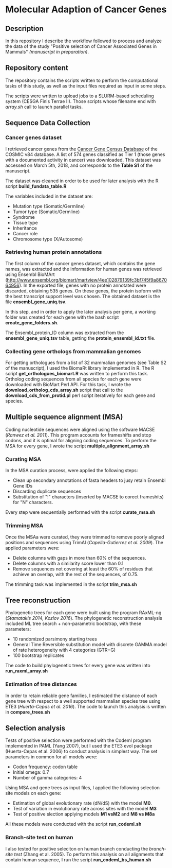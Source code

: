 # Molecular Adaption of Cancer Genes
## Description
In this repository I describe the workflow followed to process and analyze the data of the study "Positive selection of Cancer Associated Genes in Mammals" *(manuscript in preparation)*.

## Repository content
The repository contains the scripts written to perform the computational tasks of this study, as well as the input files required as input in some steps.

The scripts were written to upload jobs to a SLURM-based scheduling system (CESGA Finis Terrae II). Those scripts whose filename end with *array.sh* call to launch parallel tasks.

## Sequence Data Collection
### Cancer genes dataset
I retrieved cancer genes from the [Cancer Gene Census Database](https://cancer.sanger.ac.uk/cosmic/census?tier=1) of the COSMIC v84 database. A list of 574 genes classified as Tier 1 (those genes with a documented activity in cancer) was downloaded. 
This dataset was accessed on March 5th, 2018, and corresponds to the **Table S1** of the manuscript. 

The dataset was cleaned in order to be used for later analysis with the R script **build_fundata_table.R** 

The variables included in the dataset are:

* Mutation type (Somatic/Germline)
* Tumor type (Somatic/Germline)
* Syndrome
* Tissue type
* Inheritance
* Cancer role
* Chromosome type (X/Autosome)


### Retrieving human protein annotations
The first column of the cancer genes dataset, which contains the gene names, was extracted and the information for human genes was retrieved using Ensembl BioMArt (http://www.ensembl.org/biomart/martview/4ee102879139fc3bf745f9a867064956). In the exported file, genes with no protein annotated were discarded, obtaining 535 genes. On these genes, the protein isoform with the best transcript support level was chosen. The obtained dataset is the file **ensembl_gene_uniq.tsv**.

In this step, and in order to apply the later analysis per gene, a working folder was created for each gene with the bash script **create_gene_folders.sh**.

The Ensembl_protein_ID column was extracted from the **ensembl_gene_uniq.tsv** table, getting the **protein_ensembl_id.txt** file.

### Collecting gene orthologs from mammalian genomes
For getting orthologues from a list of 32 mammalian genomes (see Table S2 of the manuscript), I used the BiomaRt library implemented in R. The R script **get_orthologues_biomart.R** was written to perform this task.
Ortholog coding sequences from all species for each gene were downloaded with BioMart Perl API. For this task, I wrote the **download_ortholog_cds_array.sh** script that call to the **download_cds_from_protid.pl** perl script iteratively for each gene and species.

## Multiple sequence alignment (MSA)
Coding nucleotide sequences were aligned using the software MACSE (*Ranwez et al. 2011*). This program accounts for frameshifts and stop codons, and it is optimal for aligning coding sequences. To perform the MSA for every gene, I wrote the script **multiple_alignment_array.sh**

### Curating MSA
In the MSA curation process, were applied the following steps:

* Clean up secondary annotations of fasta headers to jusy retain Ensembl Gene IDs
* Discarding duplicate sequences
* Substitution of "!" characters (inserted by MACSE to corect frameshits) for "N" characters.

Every step were sequentially performed with the script **curate_msa.sh**

### Trimming MSA
Once the MSAa were curated, they were trimmed to remove poorly aligned positions and sequences using TrimAl (*Capella-Gutierrez et al. 2009*).
The applied  parameters were:

* Delete columns with gaps in more than 60% of the sequences.
* Delete columns with a similarity score lower than 0.1
* Remove sequences not covering at least the 60% of residues that achieve an overlap, with the rest of the sequences, of 0.75.

The trimming task was implemented in the script **trim_msa.sh** 

## Tree reconstruction
Phylogenetic trees for each gene were built using the program RAxML-ng (*Stamatakis 2014, Kozlov 2016*). The phylogenetic reconstruction analysis included ML tree search + non-parametric bootstrap, with these parameters:

  * 10 randomized parsimony starting trees
  * General Time Reversible substitution model with discrete GAMMA model of rate heterogeneity with 4 categories (GTR+G)
  * 100 bootstrap replicates
  
The code to build phylogenetic trees for every gene was written into **run_raxml_array.sh**

### Estimation of tree distances
In order to retain reliable gene families, I estimated the distance of each gene tree with respect to a well supported mammalian species tree using ETE3 (*Huerta-Cepas et al. 2016*). The code to launch this analysis is written in **compare_trees.sh**

## Selection analysis
Tests of positive selection were performed with the Codeml program implemented in PAML (Yang 2007), but I used the ETE3 evol package (Huerta-Cepas et al. 2006) to conduct analysis in simplest way. The set parameters in common for all models were:

  * Codon frequency: codon table
  * Initial omega: 0.7
  * Number of gamma categories: 4

Using MSA and gene trees as input files, I applied the following selection site models on each gene:

  * Estimation of global evolutionary rate (dN/dS) with the model **M0**.
  * Test of variation in evolutionary rate across sites with the model **M3**
  * Test of positive slection applying models **M1 vsM2** and **M8 vs M8a**

All these models were conducted with the script **run_codeml.sh**

### Branch-site test on human
I also tested for positive seleciton on human branch conducting the *branch-site test* (Zhang et al. 2005). To perform this analysis on all alignments that contain human sequence, I run the script **run_codeml_bs_human.sh**

